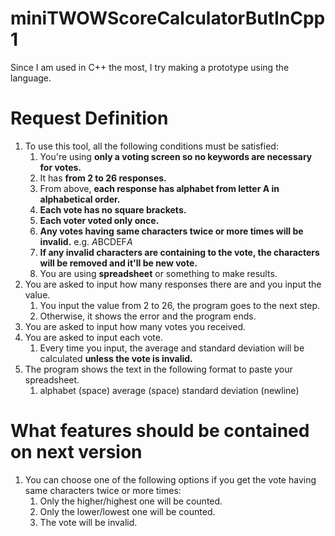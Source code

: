 # miniTWOWScoreCalculatorButInCpp1
Since I am used in C++ the most, I try making a prototype using the language.

# Request Definition
1. To use this tool, all the following conditions must be satisfied:
	1. You're using **only a voting screen so no keywords are necessary for votes.**
	2. It has **from 2 to 26 responses.**
	3. From above, **each response has alphabet from letter A in alphabetical order.**
	4. **Each vote has no square brackets.**
	7. **Each voter voted only once.**
	5. **Any votes having same characters twice or more times will be invalid.** e.g. *A*BCDEF*A*
	8. **If any invalid characters are containing to the vote, the characters will be removed and it'll be new vote.**
	6. You are using **spreadsheet** or something to make results.
2. You are asked to input how many responses there are and you input the value.
	1. You input the value from 2 to 26, the program goes to the next step.
	6. Otherwise, it shows the error and the program ends.
3. You are asked to input how many votes you received.
4. You are asked to input each vote.
	1. Every time you input, the average and standard deviation will be calculated **unless the vote is invalid.**
5. The program shows the text in the following format to paste your spreadsheet.
	1. alphabet (space) average (space) standard deviation (newline)

# What features should be contained on next version
1. You can choose one of the following options if you get the vote having same characters twice or more times:
	1. Only the higher/highest one will be counted.
	2. Only the lower/lowest one will be counted.
	3. The vote will be invalid.
